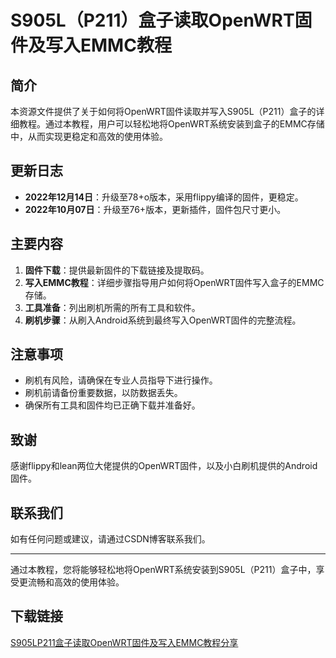 # S905L（P211）盒子读取OpenWRT固件及写入EMMC教程

## 简介
本资源文件提供了关于如何将OpenWRT固件读取并写入S905L（P211）盒子的详细教程。通过本教程，用户可以轻松地将OpenWRT系统安装到盒子的EMMC存储中，从而实现更稳定和高效的使用体验。

## 更新日志
- **2022年12月14日**：升级至78+o版本，采用flippy编译的固件，更稳定。
- **2022年10月07日**：升级至76+版本，更新插件，固件包尺寸更小。

## 主要内容
1. **固件下载**：提供最新固件的下载链接及提取码。
2. **写入EMMC教程**：详细步骤指导用户如何将OpenWRT固件写入盒子的EMMC存储。
3. **工具准备**：列出刷机所需的所有工具和软件。
4. **刷机步骤**：从刷入Android系统到最终写入OpenWRT固件的完整流程。

## 注意事项
- 刷机有风险，请确保在专业人员指导下进行操作。
- 刷机前请备份重要数据，以防数据丢失。
- 确保所有工具和固件均已正确下载并准备好。

## 致谢
感谢flippy和lean两位大佬提供的OpenWRT固件，以及小白刷机提供的Android固件。

## 联系我们
如有任何问题或建议，请通过CSDN博客联系我们。

---

通过本教程，您将能够轻松地将OpenWRT系统安装到S905L（P211）盒子中，享受更流畅和高效的使用体验。

## 下载链接

[S905LP211盒子读取OpenWRT固件及写入EMMC教程分享](https://pan.quark.cn/s/125497cb437f)